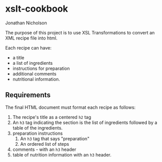 # xslt-cookbook

Jonathan Nicholson

The purpose of this project is to use XSL Transformations to convert an XML recipe file into html.

Each recipe can have:

* a title
* a list of ingredients
* instructions for preparation
* additional comments
* nutritional information.

## Requirements

The final HTML document must format each recipe as follows:

1. The recipe's title as a centered `h2` tag
2. An `h3` tag indicating the section is the list of ingredients followed by a table of the ingredients.
3. preparation instructions
    1. An `h3` tag that says "preparation"
    2. An ordered list of steps
5. comments - with an `h3` header
6. table of nutrition information with an `h3` header.

